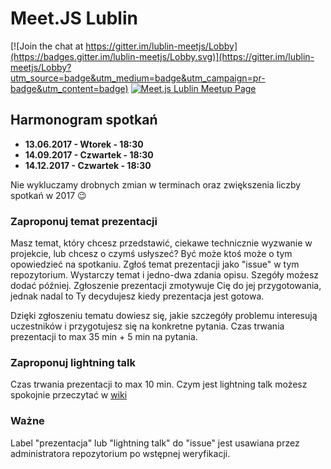 # Meet.JS Lublin 

[![Join the chat at https://gitter.im/lublin-meetjs/Lobby](https://badges.gitter.im/lublin-meetjs/Lobby.svg)](https://gitter.im/lublin-meetjs/Lobby?utm_source=badge&utm_medium=badge&utm_campaign=pr-badge&utm_content=badge) [![Meet.js Lublin Meetup Page](https://img.shields.io/badge/meetup-Meet.js%20Lublin-red.svg)](https://www.meetup.com/Meet-js-Lublin)

## Harmonogram spotkań

* **13.06.2017 - Wtorek - 18:30**
* **14.09.2017 - Czwartek - 18:30**
* **14.12.2017 - Czwartek - 18:30**

Nie wykluczamy drobnych zmian w terminach oraz zwiększenia liczby spotkań w 2017 :wink:

### Zaproponuj temat prezentacji
Masz temat, który chcesz przedstawić, ciekawe technicznie wyzwanie w projekcie, lub chcesz o czymś usłyszeć? Być może ktoś może o tym opowiedzieć na spotkaniu. Zgłoś temat prezentacji jako "issue" w tym repozytorium. Wystarczy temat i jedno-dwa zdania opisu. Szegóły możesz dodać później. Zgłoszenie prezentacji zmotywuje Cię do jej przygotowania, jednak nadal to Ty decydujesz kiedy prezentacja jest gotowa.

Dzięki zgłoszeniu tematu dowiesz się, jakie szczegóły problemu interesują uczestników i przygotujesz się na konkretne pytania. Czas trwania prezentacji to max 35 min + 5 min na pytania. 

### Zaproponuj lightning talk
Czas trwania prezentacji to max 10 min. Czym jest lightning talk możesz spokojnie przeczytać w [wiki](https://en.wikipedia.org/wiki/Lightning_talk)

### Ważne
Label "prezentacja" lub "lightning talk" do "issue" jest usawiana przez administratora repozytorium po wstępnej weryfikacji. 
